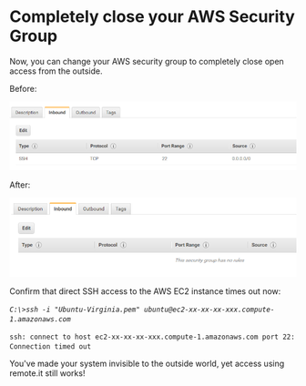 # Completely close your AWS Security Group

Now, you can change your AWS security group to completely close open access from the outside.

Before:

![](../../.gitbook/assets/image%20%28266%29.png)

After:

![](../../.gitbook/assets/image%20%2893%29.png)

Confirm that direct SSH access to the AWS EC2 instance times out now:

_`C:\>ssh -i "Ubuntu-Virginia.pem" ubuntu@ec2-xx-xx-xx-xxx.compute-1.amazonaws.com`_ 

`ssh: connect to host ec2-xx-xx-xx-xxx.compute-1.amazonaws.com port 22: Connection timed out`

You've made your system invisible to the outside world, yet access using remote.it still works!



